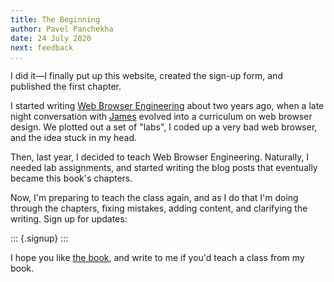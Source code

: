 ```yaml
---
title: The Beginning
author: Pavel Panchekha
date: 24 July 2020
next: feedback
...
```


I did it—I finally put up this website, created the sign-up form, and
published the first chapter.

I started writing [Web Browser Engineering](../) about two years ago,
when a late night conversation with [James](https://jamesrwilcox.com)
evolved into a curriculum on web browser design. We plotted out a set
of "labs", I coded up a very bad web browser, and the idea stuck in my
head.

Then, last year, I decided to teach Web Browser Engineering.
Naturally, I needed lab assignments, and started writing the blog
posts that eventually became this book's chapters.

Now, I'm preparing to teach the class again, and as I do that I'm
doing through the chapters, fixing mistakes, adding content, and
clarifying the writing. Sign up for updates:

::: {.signup}
:::

I hope you like [the book](../), and write to me if you'd teach a
class from my book.
